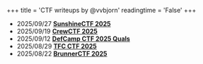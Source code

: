 +++
title = 'CTF writeups by @vvbjorn'
readingtime = 'False'
+++

- 2025/09/27 **[SunshineCTF 2025](./sunshinectf-2025/)**
- 2025/09/19 **[CrewCTF 2025](./crewctf-2025/)**
- 2025/09/12 **[DefCamp CTF 2025 Quals](./defcamp-ctf-2025-quals/)**
- 2025/08/29 **[TFC CTF 2025](./tfc-ctf-2025/)**
- 2025/08/22 **[BrunnerCTF 2025](./brunnerctf-2025/)**